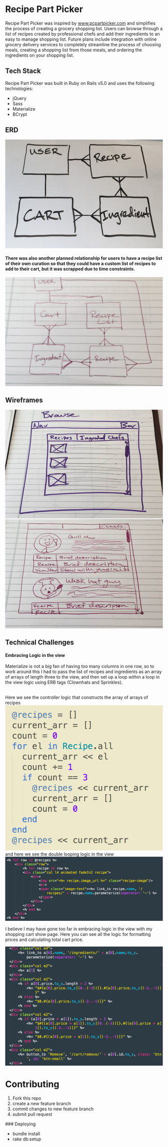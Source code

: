 # Recipe Part Picker

Recipe Part Picker was inspired by www.pcpartpicker.com and simplifies the process of creating a grocery shopping list. Users can browse through a list of recipes created by professional chefs and add their ingredients to an easy to manage shopping list. Future plans include integration with online grocery delivery services to completely streamline the process of choosing meals, creating a shopping list from those meals, and ordering the ingredients on your shopping list. 

## Tech Stack
Recipe Part Picker was built in Ruby on Rails v5.0 and uses the following technologies:
<ul>
	<li>jQuery</li>
	<li>Sass</li>
	<li>Materialize</li>
	<li>BCrypt</li>
</ul>



## ERD

<img src="./readme-images/ERD.jpg">

#### There was also another planned relationship for users to have a recipe list of their own curation so that they could have a custom list of recipes to add to their cart, but it was scrapped due to time constraints. 

<img src="./readme-images/planned-ERD.jpg">

## Wireframes

<img src="./readme-images/browse-wireframe.jpg">
<img src="./readme-images/chef-browse.jpg">

## Technical Challenges

#### Embracing Logic in the view

Materialize is not a big fan of having too many columns in one row, so to work around this I had to pass the list of recipes and ingredients as an array of arrays of length three to the view, and then set up a loop within a loop in the view logic using ERB tags (Clownhats and Sprinkles). 

<br>
Here we see the controller logic that constructs the array of arrays of recipes
<img src="./readme-images/browse-controller.png">
<br> and here we see the double looping logic in the view
<img src="./readme-images/recipe-show.png">

I believe I may have gone too far in embracing logic in the view with my shopping cart show page. Here you can see all the logic for formatting prices and calculating total cart price.

<img src="./readme-images/ERB-magic.png">







# Contributing
<ol>
	<li>
		Fork this repo
	</li>
	<li>
		create a new feature branch
	</li>
	<li>
		commit changes to new feature branch
	</li>
	<li>
		submit pull request
	</li>
</ol>
### Deploying
<ul>
	<li> bundle install</li>
	<li> rake db:setup</li>
</ul>


